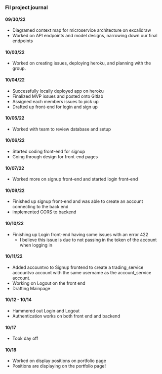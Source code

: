 ### Fil project journal

#### 09/30/22
-   Diagramed context map for microservice architecture on excalidraw
- Worked on API endpoints and model designs, narrowing down our final endpoints


#### 10/03/22
- Worked on creating issues, deploying heroku, and planning with the group.

#### 10/04/22
- Successfully locally deployed app on heroku
- Finalized MVP issues and posted onto Gitlab 
- Assigned each members issues to pick up 
- Drafted up front-end for login and sign up

#### 10/05/22
- Worked with team to review database and setup


#### 10/06/22
- Started coding front-end for signup
- Going through design for front-end pages

#### 10/07/22
- Worked more on signup front-end and started login front-end

#### 10/09/22
- Finished up signup front-end and was able to create an account connecting to the back end
- implemented CORS to backend 

#### 10/10/22
- Finishing up Login front-end having some issues with an error 422
  - I believe this issue is due to not passing in the token of the account when logging in

#### 10/11/22
- Added accountvo to Signup frontend to create a trading_service accountvo account  with the same username as the account_service account.
- Working on Logout on the front end
- Drafting Mainpage 


#### 10/12 - 10/14
 - Hammered out Login and Logout
 - Authentication works on both front end and backend

#### 10/17
- Took day off

#### 10/18
- Worked on display positions on portfolio page
- Positions are displaying on the portfolio page!